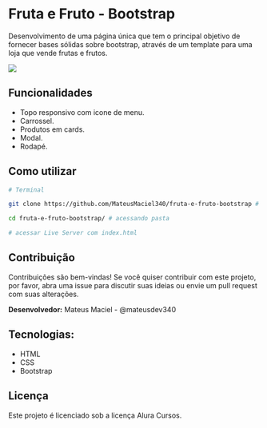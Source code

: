 # Fruta e Fruto - Bootstrap

Desenvolvimento de uma página única que tem o principal objetivo de fornecer bases sólidas sobre bootstrap, através de um template para uma loja que vende frutas e frutos. 

![](gif/../src/gif/fruto-e-fruta.gif)

## Funcionalidades

- Topo responsivo com icone de menu.
- Carrossel.
- Produtos em cards.
- Modal.
- Rodapé.

## Como utilizar

```bash
# Terminal

git clone https://github.com/MateusMaciel340/fruta-e-fruto-bootstrap # clone do repositório

cd fruta-e-fruto-bootstrap/ # acessando pasta

# acessar Live Server com index.html
```

## Contribuição

Contribuições são bem-vindas! Se você quiser contribuir com este projeto, por favor, abra uma issue para discutir suas ideias ou envie um pull request com suas alterações.

**Desenvolvedor:** Mateus Maciel - @mateusdev340

## Tecnologias:

- HTML
- CSS
- Bootstrap

## Licença

Este projeto é licenciado sob a licença Alura Cursos.